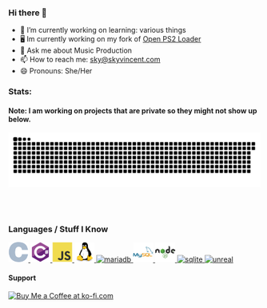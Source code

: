 ### Hi there 👋

- 🔭 I’m currently working on learning: various things
- 🖥 Im currently working on my fork of [Open PS2 Loader](https://github.com/SkylarPlayz348/Open-PS2-Loader)
- 💬 Ask me about Music Production
- 📫 How to reach me: sky@skyvincent.com
- 😄 Pronouns: She/Her

### Stats:
#### Note: I am working on projects that are private so they might not show up below.

<!-- Snake -->
<picture>
  <source media="(prefers-color-scheme: dark)" srcset="https://raw.githubusercontent.com/Skylarplayz348/Skylarplayz348/snake/github-contribution-grid-snake-dark.svg">
  <img alt="" src="https://raw.githubusercontent.com/Skylarplayz348/Skylarplayz348/snake/github-contribution-grid-snake.svg" >
</picture>

<!-- Github Stats -->
<picture>
  <source media="(prefers-color-scheme: dark)" srcset="https://github-readme.skyvincent.com/api?username=SkylarPlayz348&show_icons=true&theme=omni&include_all_commits=true">
  <img alt="" src="https://github-readme.skyvincent.com/api?username=SkylarPlayz348&show_icons=true&theme=jolly&include_all_commits=true" >
</picture>
<p></p>
<!-- Top Langs -->
<picture>
  <source media="(prefers-color-scheme: dark)" srcset="https://github-readme.skyvincent.com/api/top-langs/?username=skylarplayz348&layout=compact&theme=omni&langs_count=10&count_private=true">
  <img alt="" src="https://github-readme.skyvincent.com/api/top-langs/?username=skylarplayz348&layout=compact&theme=jolly&langs_count=10&count_private=true" >
</picture>

### Languages / Stuff I Know

<p align="left"> <a href="https://www.cprogramming.com/" target="_blank" rel="noreferrer"> <img src="https://raw.githubusercontent.com/devicons/devicon/master/icons/c/c-original.svg" alt="c" width="40" height="40"/> </a> <a href="https://www.w3schools.com/cs/" target="_blank" rel="noreferrer"> <img src="https://raw.githubusercontent.com/devicons/devicon/master/icons/csharp/csharp-original.svg" alt="csharp" width="40" height="40"/> </a> <a href="https://developer.mozilla.org/en-US/docs/Web/JavaScript" target="_blank" rel="noreferrer"> <img src="https://raw.githubusercontent.com/devicons/devicon/master/icons/javascript/javascript-original.svg" alt="javascript" width="40" height="40"/> </a> <a href="https://www.linux.org/" target="_blank" rel="noreferrer"> <img src="https://raw.githubusercontent.com/devicons/devicon/master/icons/linux/linux-original.svg" alt="linux" width="40" height="40"/> </a> <a href="https://mariadb.org/" target="_blank" rel="noreferrer"> <img src="https://www.vectorlogo.zone/logos/mariadb/mariadb-icon.svg" alt="mariadb" width="40" height="40"/> </a> <a href="https://www.mysql.com/" target="_blank" rel="noreferrer"> <img src="https://raw.githubusercontent.com/devicons/devicon/master/icons/mysql/mysql-original-wordmark.svg" alt="mysql" width="40" height="40"/> </a> <a href="https://nodejs.org" target="_blank" rel="noreferrer"> <img src="https://raw.githubusercontent.com/devicons/devicon/master/icons/nodejs/nodejs-original-wordmark.svg" alt="nodejs" width="40" height="40"/> </a> <a href="https://www.sqlite.org/" target="_blank" rel="noreferrer"> <img src="https://www.vectorlogo.zone/logos/sqlite/sqlite-icon.svg" alt="sqlite" width="40" height="40"/> </a> <a href="https://unrealengine.com/" target="_blank" rel="noreferrer"> <img src="https://raw.githubusercontent.com/kenangundogan/fontisto/036b7eca71aab1bef8e6a0518f7329f13ed62f6b/icons/svg/brand/unreal-engine.svg" alt="unreal" width="40" height="40"/> </a> </p>

#### Support
<a href='https://ko-fi.com/R6R5BI0SC' target='_blank'><img height='36' style='border:0px;height:36px;' src='https://storage.ko-fi.com/cdn/kofi2.png?v=3' border='0' alt='Buy Me a Coffee at ko-fi.com' /></a>
